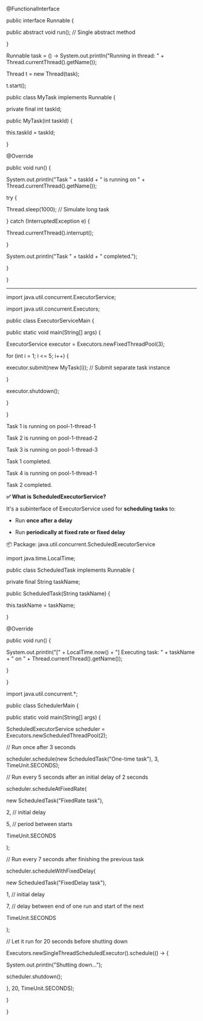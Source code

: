 \@FunctionalInterface

public interface Runnable {

public abstract void run(); // Single abstract method

}

Runnable task = () -\> System.out.println(\"Running in thread: \" +
Thread.currentThread().getName());

Thread t = new Thread(task);

t.start();

public class MyTask implements Runnable {

private final int taskId;

public MyTask(int taskId) {

this.taskId = taskId;

}

\@Override

public void run() {

System.out.println(\"Task \" + taskId + \" is running on \" +
Thread.currentThread().getName());

try {

Thread.sleep(1000); // Simulate long task

} catch (InterruptedException e) {

Thread.currentThread().interrupt();

}

System.out.println(\"Task \" + taskId + \" completed.\");

}

}

------------------------------------------------------------------------

import java.util.concurrent.ExecutorService;

import java.util.concurrent.Executors;

public class ExecutorServiceMain {

public static void main(String\[\] args) {

ExecutorService executor = Executors.newFixedThreadPool(3);

for (int i = 1; i \<= 5; i++) {

executor.submit(new MyTask(i)); // Submit separate task instance

}

executor.shutdown();

}

}

Task 1 is running on pool-1-thread-1

Task 2 is running on pool-1-thread-2

Task 3 is running on pool-1-thread-3

Task 1 completed.

Task 4 is running on pool-1-thread-1

Task 2 completed.

**✅ What is ScheduledExecutorService?**

It's a subinterface of ExecutorService used for **scheduling tasks** to:

- Run **once after a delay**

- Run **periodically at fixed rate or fixed delay**

📦 Package: java.util.concurrent.ScheduledExecutorService

import java.time.LocalTime;

public class ScheduledTask implements Runnable {

private final String taskName;

public ScheduledTask(String taskName) {

this.taskName = taskName;

}

\@Override

public void run() {

System.out.println(\"\[\" + LocalTime.now() + \"\] Executing task: \" +
taskName + \" on \" + Thread.currentThread().getName());

}

}

import java.util.concurrent.\*;

public class SchedulerMain {

public static void main(String\[\] args) {

ScheduledExecutorService scheduler =
Executors.newScheduledThreadPool(2);

// Run once after 3 seconds

scheduler.schedule(new ScheduledTask(\"One-time task\"), 3,
TimeUnit.SECONDS);

// Run every 5 seconds after an initial delay of 2 seconds

scheduler.scheduleAtFixedRate(

new ScheduledTask(\"FixedRate task\"),

2, // initial delay

5, // period between starts

TimeUnit.SECONDS

);

// Run every 7 seconds after finishing the previous task

scheduler.scheduleWithFixedDelay(

new ScheduledTask(\"FixedDelay task\"),

1, // initial delay

7, // delay between end of one run and start of the next

TimeUnit.SECONDS

);

// Let it run for 20 seconds before shutting down

Executors.newSingleThreadScheduledExecutor().schedule(() -\> {

System.out.println(\"Shutting down\...\");

scheduler.shutdown();

}, 20, TimeUnit.SECONDS);

}

}
